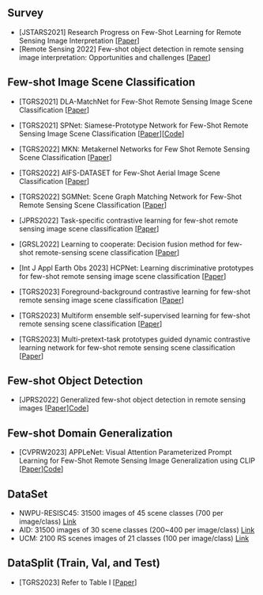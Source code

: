 ## Survey

- [JSTARS2021] Research Progress on Few-Shot Learning for Remote Sensing Image Interpretation [[Paper](https://ieeexplore-ieee-org-s.vpn.buaa.edu.cn:8118/document/9328476)]
- [Remote Sensing 2022] Few-shot object detection in remote sensing image interpretation: Opportunities and challenges [[Paper](https://www.mdpi.com/2072-4292/14/18/4435/htm)]

## Few-shot Image Scene Classification

- [TGRS2021] DLA-MatchNet for Few-Shot Remote Sensing Image Scene Classification [[Paper](https://ieeexplore-ieee-org-s.vpn.buaa.edu.cn:8118/document/9250633)]
- [TGRS2021] SPNet: Siamese-Prototype Network for Few-Shot Remote Sensing Image Scene Classification [[Paper](https://ieeexplore.ieee.org/document/9501951)][[Code](https://github.com/zoraup/SPNet)] 
- [TGRS2022] MKN: Metakernel Networks for Few Shot Remote Sensing Scene Classification [[Paper](https://ieeexplore.ieee.org/abstract/document/9718271)]
- [TGRS2022] AIFS-DATASET for Few-Shot Aerial Image Scene Classification [[Paper](https://ieeexplore.ieee.org/abstract/document/9706143)]

- [TGRS2022] SGMNet: Scene Graph Matching Network for Few-Shot Remote Sensing Scene Classification [[Paper](https://arxiv.org/pdf/2110.04494.pdf)]
- [JPRS2022] Task-specific contrastive learning for few-shot remote sensing image scene classification [[Paper](https://www.sciencedirect.com/science/article/abs/pii/S0924271622001812)]
- [GRSL2022] Learning to cooperate: Decision fusion method for few-shot remote-sensing scene classification [[Paper](https://ieeexplore.ieee.org/abstract/document/9729799)]
- [Int J Appl Earth Obs 2023] HCPNet: Learning discriminative prototypes for few-shot remote sensing image scene classification [[Paper](https://www.sciencedirect.com/science/article/pii/S1569843223002716)]
- [TGRS2023] Foreground-background contrastive learning for few-shot remote sensing image scene classification [[Paper](https://ieeexplore.ieee.org/abstract/document/10168183)]
- [TGRS2023] Multiform ensemble self-supervised learning for few-shot remote sensing scene classification [[Paper](https://ieeexplore.ieee.org/abstract/document/10006829)]
- [TGRS2023] Multi-pretext-task prototypes guided dynamic contrastive learning network for few-shot remote sensing scene classification [[Paper](https://ieeexplore.ieee.org/abstract/document/10168957)]

## Few-shot Object Detection

- [JPRS2022] Generalized few-shot object detection in remote sensing images [[Paper](https://www.sciencedirect.com/science/article/abs/pii/S0924271622003197)][Code](https://github.com/RSer-XDU/G-FSDet)]

## Few-shot Domain Generalization

- [CVPRW2023] APPLeNet: Visual Attention Parameterized Prompt Learning for Few-Shot Remote Sensing Image Generalization using CLIP [[Paper](https://openaccess.thecvf.com/content/CVPR2023W/EarthVision/papers/Jha_APPLeNet_Visual_Attention_Parameterized_Prompt_Learning_for_Few-Shot_Remote_Sensing_CVPRW_2023_paper.pdf)][Code](https://github.com/mainaksingha01/APPLeNet)]


## DataSet
- NWPU-RESISC45: 31500 images of 45 scene classes (700 per image/class) [Link](https://gcheng-nwpu.github.io/#Datasets)
- AID: 31500 images of 30 scene classes (200~400 per image/class) [Link](https://captain-whu.github.io/AID)
- UCM: 2100 RS scenes images of 21 classes (100 per image/class) [Link](https://figshare.com/articles/dataset/UCM_image_dataset/6085976)

## DataSplit (Train, Val, and Test)
- [TGRS2023] Refer to Table I [[Paper](https://ieeexplore.ieee.org/abstract/document/10168957)]
